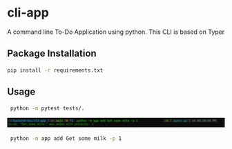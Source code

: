 # cli-app

A command line To-Do Application using python. This CLI is based on Typer 

## Package Installation


```bash
pip install -r requirements.txt
```

## Usage

```bash
 python -m pytest tests/.   
 ```
![Screenshot 2024-12-10 232305.png](https://github.com/Rajasree2004/backend-dev/blob/main/cli-app/images/Screenshot%202024-12-10%20232305.png) 
```bash
 python -m app add Get some milk -p 1 
 ```

